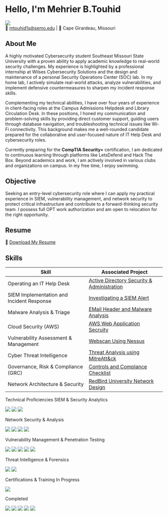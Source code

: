 # Hello, I'm Mehrier B.Touhid  
<a href="https://www.linkedin.com/in/mehrier/"><img src="https://img.shields.io/badge/-LinkedIn-0072b1?&style=for-the-badge&logo=linkedin&logoColor=white" /></a>  
📧 mtouhid1s@semo.edu | 📍 Cape Girardeau, Missouri  

## About Me

A highly motivated Cybersecurity student Southeast Missouri State University with a proven ability to apply academic knowledge to real-world security challenges. My experience is highlighted by a professional internship at Wilses Cybersecurity Solutions and the design and maintenance of a personal Security Operations Center (SOC) lab. In my home lab, I actively simulate real-world attacks, analyze vulnerabilities, and implement defensive countermeasures to sharpen my incident response skills.

Complementing my technical abilities, I have over four years of experience in client-facing roles at the Campus Admissions Helpdesk and Library Circulation Desk. In these positions, I honed my communication and problem-solving skills by providing direct customer support, guiding users through database navigation, and troubleshooting technical issues like Wi-Fi connectivity. This background makes me a well-rounded candidate prepared for the collaborative and user-focused nature of IT Help Desk and cybersecurity roles.

Currently preparing for the **CompTIA Security+** certification, I am dedicated to continuous learning through platforms like LetsDefend and Hack The Box.
Beyond academics and work, I am actively involved in various clubs and organizations on campus. In my free time, I enjoy swimming.

## Objective  
Seeking an entry-level cybersecurity role where I can apply my practical experience in SIEM, vulnerability management, and network security to protect critical infrastructure and contribute to a forward-thinking security team. I possess full OPT work authorization and am open to relocation for the right opportunity.
## Resume  
📄 [Download My Resume](https://docs.google.com/document/d/1xIJiNnI926KzIvJpA_AUU3cvoODnsgrT/edit?usp=sharing&ouid=112994692168003023622&rtpof=true&sd=true)  

## Skills  

| Skill                                         | Associated Project         |
|-----------------------------------------------|----------------------------|
| Operating an IT Help Desk     | [Active Directory Security & Administration](https://github.com/Mehrier24/Active-Directory-Administration-Security-.git) |
| SIEM Implementation and Incident Response      | [Investigating a SIEM Alert](https://github.com/Mehrier24/Investigating-a-Siem-Alert-.git) |
| Malware Analysis & Triage | [EMail Header and Malware Analysis ](https://github.com/Mehrier24/Email-Malware-Analysis-.git) |
|  Cloud Security (AWS)  | [AWS Web Application Secruity  ](https://github.com/Mehrier24/AWS-Security-.git) |
|  Vulnerability Assessment & Management    | [Webscan Using Nessus ](https://github.com/Mehrier24/WEBSCAN-.git) |
|   Cyber Threat Intelligence    | [Threat Analysis using  MitreAtt&ck](https://github.com/Mehrier24/MITRE-ATT-CK-Threat-Analysis-.git) |
| Governance, Risk & Compliance (GRC)                                      | [Controls and Complance Checklist ](https://github.com/Mehrier24/Security-Audit) |
|  Network Architecture & Security                            | [RedBird University Network Design ](https://github.com/Mehrier24/Redbird-University-Network-Design-.git) |


Technical Proficiencies
SIEM & Security Analytics
<div>
<a href="https://www.splunk.com/"><img src="https://img.shields.io/badge/-Splunk-000000?&style=for-the-badge&logo=Splunk&logoColor=white" /></a>
<a href="https://www.elastic.co/"><img src="https://img.shields.io/badge/-Elastic_Stack-005571?&style=for-the-badge&logo=Elastic&logoColor=white" /></a>
<a href="https://www.ibm.com/security/qradar"><img src="https://img.shields.io/badge/-IBM_QRadar-1F70C1?&style=for-the-badge&logo=IBM&logoColor=white" /></a>
</div>

Network Security & Analysis
<div>
<a href="https://www.wireshark.org/"><img src="https://img.shields.io/badge/-Wireshark-1679A7?&style=for-the-badge&logo=Wireshark&logoColor=white" /></a>
<a href="https://suricata.io/"><img src="https://img.shields.io/badge/-Suricata-EF3B2D?&style=for-the-badge&logo=Suricata&logoColor=white" /></a>
<a href="https://zeek.org/"><img src="https://img.shields.io/badge/-Zeek-777BB4?&style=for-the-badge&logo=Zeek&logoColor=white" /></a>
<a href="https://www.snort.org/"><img src="https://img.shields.io/badge/-Snort-FF0000?&style=for-the-badge&logo=Snort&logoColor=white" /></a>
</div>

Vulnerability Management & Penetration Testing
<div>
<a href="https://www.kali.org/"><img src="https://img.shields.io/badge/-Kali_Linux-557C94?&style=for-the-badge&logo=Kali-Linux&logoColor=white" /></a>
<a href="https://www.tenable.com/products/nessus"><img src="https://img.shields.io/badge/-Nessus-222222?&style=for-the-badge&logo=nessus&logoColor=white" /></a>
<a href="https://nmap.org/"><img src="https://img.shields.io/badge/-Nmap-0040FF?&style=for-the-badge&logo=Nmap&logoColor=white" /></a>
<a href="https://portswigger.net/burp"><img src="https://img.shields.io/badge/-Burp_Suite-FF5733?&style=for-the-badge&logo=Burp-Suite&logoColor=white" /></a>
<a href="https://www.metasploit.com/"><img src="https://img.shields.io/badge/-Metasploit-222222?&style=for-the-badge&logo=Metasploit&logoColor=white" /></a>
</div>

Threat Intelligence & Forensics
<div>
<a href="https://www.maltego.com/"><img src="https://img.shields.io/badge/-Maltego-222222?&style=for-the-badge&logo=Maltego&logoColor=white" /></a>
<a href="https://www.cyberchef.io/"><img src="https://img.shields.io/badge/-CyberChef-0066CC?&style=for-the-badge&logo=CyberChef&logoColor=white" /></a>
</div>


Certifications & Training
In Progress

<div>
<img src="https://img.shields.io/badge/-CompTIA_Security+-FF0000?&style=for-the-badge&logo=comptia&logoColor=white" />
</div>

Completed

<div>
<img src="https://img.shields.io/badge/-LetsDefend:_SOC_Analyst-5865F2?&style=for-the-badge&logoColor=white" />
<img src="https://img.shields.io/badge/-LetsDefend:_AWS_Security-5865F2?&style=for-the-badge&logoColor=white" />
<img src="https://img.shields.io/badge/-Cisco:_Intro_to_Networks-004E8C?&style=for-the-badge&logo=Cisco&logoColor=white" />
<img src="https://img.shields.io/badge/-Cisco:_Ethical_Hacking-008000?&style=for-the-badge&logo=Cisco&logoColor=white" />
<img src="https://img.shields.io/badge/-Google_Cybersecurity-4285F4?&style=for-the-badge&logo=Google&logoColor=white" />
</div>
